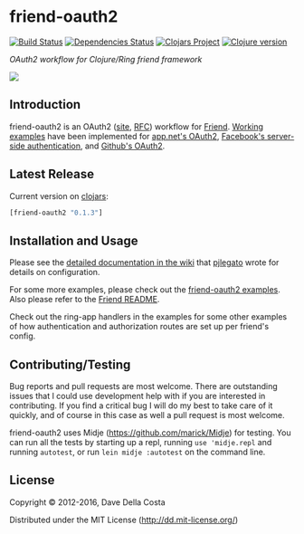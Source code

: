 # friend-oauth2
[![Build Status][travis-badge]][travis]
[![Dependencies Status][deps-badge]][deps]
[![Clojars Project][clojars-badge]][clojars]
[![Clojure version][clojure-v]](project.clj)

*OAuth2 workflow for Clojure/Ring friend framework*

[![][logo]][logo-large]


## Introduction

friend-oauth2 is an OAuth2 ([site][oauth2 site], [RFC][oauth2 rfc]) workflow
for [Friend][friend url]. [Working examples][friend oauth2 examples] have been
implemented for [app.net's OAuth2][app.net's OAuth2],
[Facebook's server-side authentication][Facebook's auth], and
[Github's OAuth2][Github's OAuth2].


## Latest Release

Current version on [clojars][clojars]:

```clojure
[friend-oauth2 "0.1.3"]
```


## Installation and Usage

Please see the [detailed documentation in the wiki][docs] that
[pjlegato](https://github.com/pjlegato) wrote for details on configuration.

For some more examples, please check out the
[friend-oauth2 examples][friend oauth2 examples]. Also please refer to the
[Friend README][friend url].

Check out the ring-app handlers in the examples for some other examples of
how authentication and authorization routes are set up per friend's config.


## Contributing/Testing

Bug reports and pull requests are most welcome.  There are outstanding issues
that I could use development help with if you are interested in contributing.
If you find a critical bug I will do my best to take care of it quickly, and
of course in this case as well a pull request is most welcome.

friend-oauth2 uses Midje (https://github.com/marick/Midje) for testing.  You
can run all the tests by starting up a repl, running `use 'midje.repl` and
running `autotest`, or run `lein midje :autotest` on the command line.


## License

Copyright © 2012-2016, Dave Della Costa

Distributed under the MIT License (http://dd.mit-license.org/)

[oauth2 site]: https://oauth.net/2/
[oauth2 rfc]: https://tools.ietf.org/html/rfc6749
[friend url]: https://github.com/cemerick/friend
[friend oauth2 examples]: https://github.com/ddellacosta/friend-oauth2-examples
[app.net's OAuth2]: https://github.com/appdotnet/api-spec/blob/master/auth.md
[Facebook's auth]: https://developers.facebook.com/docs/authentication/server-side/
[Github's OAuth2]: http://developer.github.com/v3/oauth/
[docs]: https://github.com/ddellacosta/friend-oauth2/wiki

[travis]: https://travis-ci.org/oubiwann/friend-oauth2
[travis-badge]: https://travis-ci.org/oubiwann/friend-oauth2.png?branch=master
[deps]: http://jarkeeper.com/oubiwann/friend-oauth2
[deps-badge]: http://jarkeeper.com/oubiwann/friend-oauth2/status.svg
[logo]: resources/images/friend-oauth-logo-x250.png
[logo-large]: resources/images/friend-oauth-logo-x1000.png
[tag-badge]: https://img.shields.io/github/tag/oubiwann/friend-oauth2.svg?maxAge=2592000
[tag]: https://github.com/oubiwann/friend-oauth2/tags
[clojure-v]: https://img.shields.io/badge/clojure-1.8.0-blue.svg
[clojars]: https://clojars.org/oubiwann/friend-oauth2
[clojars-badge]: https://img.shields.io/clojars/v/friend-oauth2.svg
